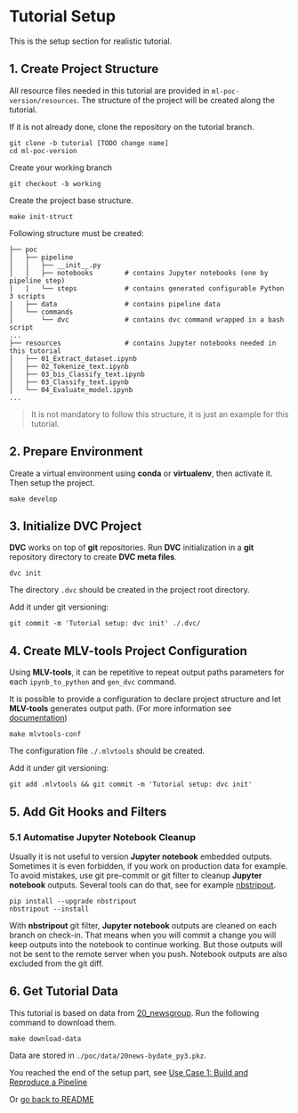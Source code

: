 # Tutorial Setup

This is the setup section for realistic tutorial.

## 1. Create Project Structure

All resource files needed in this tutorial are provided in `ml-poc-version/resources`.
The structure of the project will be created along the tutorial.

If it is not already done, clone the repository on the tutorial branch.

    git clone -b tutorial [TODO change name]
    cd ml-poc-version

Create your working branch

    git checkout -b working
    

Create the project base structure.

    make init-struct

Following structure must be created:

    ├── poc
    │   ├── pipeline
    │   │   ├── __init__.py
    │   │   ├── notebooks        # contains Jupyter notebooks (one by pipeline step)
    |   |   └── steps            # contains generated configurable Python 3 scripts
    |   ├── data                 # contains pipeline data
    │   └── commands
    │       └── dvc              # contains dvc command wrapped in a bash script
    ...
    ├── resources                # contains Jupyter notebooks needed in this tutorial
    │   ├── 01_Extract_dataset.ipynb
    │   ├── 02_Tokenize_text.ipynb
    │   ├── 03_bis_Classify_text.ipynb
    │   ├── 03_Classify_text.ipynb
    │   └── 04_Evaluate_model.ipynb
    ...

> It is not mandatory to follow this structure, it is just an example for this tutorial.

## 2. Prepare Environment

Create a virtual environment using **conda** or **virtualenv**, then activate it.
Then setup the project.

    make develop

## 3. Initialize DVC Project
**DVC** works on top of **git** repositories. Run **DVC** initialization in a **git**
 repository directory to create **DVC meta files**.

    dvc init

The directory `.dvc` should be created in the project root directory.

Add it under git versioning:

    git commit -m 'Tutorial setup: dvc init' ./.dvc/

## 4. Create MLV-tools Project Configuration

Using **MLV-tools**, it can be repetitive to repeat output paths parameters for each `ipynb_to_python` 
and `gen_dvc` command. 

It is possible to provide a configuration to declare project structure and
 let **MLV-tools** generates output path.
(For more information see [documentation](https://github.com/mlflow/mlflow))

    make mlvtools-conf

The configuration file `./.mlvtools` should be created.

Add it under git versioning:

    git add .mlvtools && git commit -m 'Tutorial setup: dvc init'

## 5. Add Git Hooks and Filters

### 5.1 Automatise Jupyter Notebook Cleanup

Usually it is not useful to version **Jupyter notebook** embedded outputs. Sometimes it is even forbidden,
if you work on production data for example. To avoid mistakes, use git pre-commit or git filter to cleanup
**Jupyter notebook** outputs. Several tools can do that, 
see for example [nbstripout](https://github.com/kynan/nbstripout).

    pip install --upgrade nbstripout
    nbstripout --install

With **nbstripout** git filter, **Jupyter notebook** outputs are cleaned on each branch on check-in. That means 
when you will commit a change you will keep outputs into the notebook to continue working.
 But those outputs will not be sent to the remote server when you push. 
 Notebook outputs are also excluded from the git diff.

## 6. Get Tutorial Data

This tutorial is based on data from [20_newsgroup](http://scikit-learn.org/stable/datasets/).
Run the following command to download them.

    make download-data

Data are stored in `./poc/data/20news-bydate_py3.pkz`.


You reached the end of the setup part, see [Use Case 1: Build and Reproduce a Pipeline](./use_case1.md)

Or [go back to README](../README.md)
